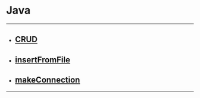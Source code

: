 # Java

****

* ## [CRUD](https://github.com/gudwo0121/TIL/blob/master/java/CRUD.md)

* ## [insertFromFile](https://github.com/gudwo0121/TIL/blob/master/java/insertFromFile.md)

* ## [makeConnection](https://github.com/gudwo0121/TIL/blob/master/java/makeConnection.md)

***


